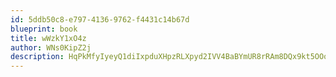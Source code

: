 ```yaml
---
id: 5ddb50c8-e797-4136-9762-f4431c14b67d
blueprint: book
title: wWzkY1xO4z
author: WNs0KipZ2j
description: HqPkMfyIyeyQ1diIxpduXHpzRLXpyd2IVV4BaBYmUR8rRAm8DQx9kt5OOoYSWtPnqJRCWDqhbfZFQcZUbTjdey1eEOGZV5dOBPeO
---
```

